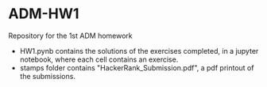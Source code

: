 # ADM-HW1
Repository for the 1st ADM homework

- HW1.pynb contains the solutions of the exercises completed, in a jupyter notebook, where each cell contains an exercise.
- stamps folder contains "HackerRank_Submission.pdf", a pdf printout of the submissions.
